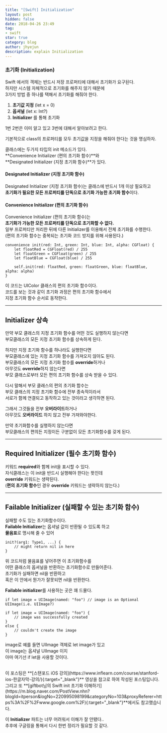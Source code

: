 ```yaml
---
title: "[Swift] Initialization"
layout: post
hidden: false
date: 2018-04-26 23:49
tag:
- swift
star: true
category: blog
author: jhyejun
description: explain Initialization
---
```


### 초기화 (Initialization)

Swift 에서의 객체는 반드시 저장 프로퍼티에 대해서 초기화가 요구된다.<br>
하지만 시스템 자체적으로 초기화를 해주지 않기 때문에<br>
3가지 방법 중 하나를 택해서 초기화를 해줘야 한다.

1. **초기값 지정** (let x = 0)
2. **옵셔널** (let x: Int?)
3. **Initializer** 를 통해 초기화

1번 2번은 이미 알고 있고 3번에 대해서 알아보려고 한다.

기본적으로 class의 프로퍼티를 모두 초기값을 지정을 해줘야 한다는 것을 명심하자.

클래스에는 두가지 타입의 init 메소드가 있다.<br>
**Convenience Initializer (편의 초기화 함수)**와<br>
**Designated Initializer (지정 초기화 함수)**가 있다.<br>

#### Designated Initializer (지정 초기화 함수)
Designated Initializer (지정 초기화 함수)는 클래스에 반드시 1개 이상 필요하고<br>
**초기화가 필요한 모든 프로퍼티를 단독으로 초기화 가능한 초기화 함수**이다.

#### Convenience Initializer (편의 초기화 함수)
Convenience Initializer (편의 초기화 함수)는<br>
**초기화가 가능한 모든 프로퍼티를 단독으로 초기화할 수 없다.**<br>
일부 프로퍼티만 처리한 뒤에 다른 Initializer를 이용해서 전체 초기화를 수행한다.<br>
(편의 초기화 함수는 중복되는 초기화 코드 방지를 위해 사용된다.)

```
convenience init(red: Int, green: Int, blue: Int, alpha: CGFloat) {
    let floatRed = CGFloat(red) / 255
    let floatGreen = CGFloat(green) / 255
    let floatBlue = CGFloat(blue) / 255
        
    self.init(red: floatRed, green: floatGreen, blue: floatBlue, alpha: alpha)
}
```
이 코드는 UIColor 클래스의 편의 초기화 함수이다.<br>
코드를 보는 것과 같이 초기화 과정은 편의 초기화 함수에서<br>
지정 초기화 함수 순서로 동작한다.

---

## Initializer 상속

만약 부모 클래스의 지정 초기화 함수를 어떤 것도 실행하지 않는다면<br>
부모클래스의 모든 지정 초기화 함수를 상속하게 된다.

하지만 지정 초기화 함수를 하나라도 실행한다면<br>
부모클래스에 있는 지정 초기화 함수를 가져오지 않아도 된다.<br>
부모클래스의 모든 지정 초기화 함수를 **override**하거나<br>
아무것도 **override**하지 않는다면<br>
부모 클래스로부터 모든 편의 초기화 함수를 상속 받을 수 있다.

다시 말해서 부모 클래스의 편의 초기화 함수는<br>
부모 클래스의 지정 초기화 함수에 전부 종속적이라서<br>
서로가 함께 연결되고 동작하고 있는 것이라고 생각하면 된다.

그래서 그것들을 전부 **오버라이드**하거나<br>
아무것도 **오버라이드** 하지 않고 전부 가져와야한다.<br>

만약 초기화함수를 실행하지 않는다면<br>
부모클래스의 편의든 지정이든 구분없이 모든 초기화함수를 갖게 된다.<br>

---

## Required Initializer (필수 초기화 함수)
키워드 **required**와 함께 init을 표시할 수 있다.<br>
자식클래스는 이 init을 반드시 실행해야 한다는 뜻인데<br>
**override** 키워드는 생략된다.<br>
(**편의 초기화 함수**인 경우 **override** 키워드는 생략하지 않는다.)

---

## Failable Initializer (실패할 수 있는 초기화 함수)
실패할 수도 있는 초기화함수이다.<br>
**Failable Initializer**는 옵셔널 값이 반환될 수 있도록 하고<br>
**물음표**로 명시해 줄 수 있어

```
init?(arg1: Type1, ...) {
    // might return nil in here
}
```

위 코드처럼 물음표를 넣어주면 이 초기화함수를<br>
어떤 클래스의 옵셔널을 반환하는 초기화함수로 만들어준다.<br>
초기화가 실패하면 nil을 반환하고<br>
혹은 이 안에서 뭔가가 잘못되면 nil을 반환한다.

**Failable initializer**를 사용하는 곳은 꽤 드물다.

```
if let image = UIImage(named: "foo") // image is an Optional UIImage(i.e. UIImage?)

if let image = UIImage(named: "foo") {
    // image was successfully created
}
else {
    // couldn't create the image
}
```

image로 예를 들면 UIImage 객체로 let image가 있고<br>
이 image는 옵셔널 UIImage 이지<br>
아마 여기선 if let을 사용할 것이다.

<br>
이 포스팅은 **[스탠포드 iOS 강의](https://www.inflearn.com/course/stanford-ios-한글자막-강의/){:target="_blank"}** 영상을
참고로 하여 작성된 포스팅입니다.<br>
그리고 또 **[giftbot님의 Swift init 초기화 이해하기](https://m.blog.naver.com/PostView.nhn?blogId=itperson&logNo=220995098199&categoryNo=103&proxyReferer=https%3A%2F%2Fwww.google.com%2F){:target="_blank"}**에서도 참고했습니다.<br>

이 **Initializer** 파트는 너무 어려워서 이해가 잘 안됐다..<br>
추후에 구글링을 통해서 다시 한번 정리가 필요할 것 같다.